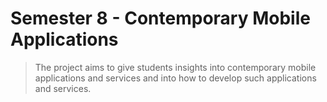 # Semester 8 - Contemporary Mobile Applications

> The project aims to give students insights into contemporary mobile applications and services and into how to develop such applications and services.
